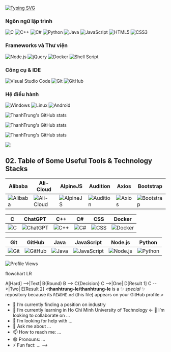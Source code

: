 [![Typing SVG](https://readme-typing-svg.demolab.com?font=Fira+Code&duration=2000&pause=1000&width=435&lines=Hi;I+am+%40thanhtrung-le;+Embedded+system+programming+engineer+and+IOT%2C+ML%2C+AI)](https://git.io/typing-svg)

### Ngôn ngữ lập trình
![C](https://img.shields.io/badge/C-00599C?style=flat-square&logo=c&logoColor=white)
![C++](https://img.shields.io/badge/C++-00599C?style=flat-square&logo=c%2B%2B&logoColor=white)
![C#](https://img.shields.io/badge/C%23-239120?style=flat-square&logo=c-sharp&logoColor=white)
![Python](https://img.shields.io/badge/Python-3776AB?style=flat-square&logo=python&logoColor=white)
![Java](https://img.shields.io/badge/Java-007396?style=flat-square&logo=java&logoColor=white)
![JavaScript](https://img.shields.io/badge/JavaScript-F7DF1E?style=flat-square&logo=javascript&logoColor=black)
![HTML5](https://img.shields.io/badge/HTML5-E34F26?style=flat-square&logo=html5&logoColor=white)
![CSS3](https://img.shields.io/badge/CSS3-1572B6?style=flat-square&logo=css3&logoColor=white)

### Frameworks và Thư viện
![Node.js](https://img.shields.io/badge/Node.js-339933?style=flat-square&logo=node.js&logoColor=white)
![jQuery](https://img.shields.io/badge/jQuery-0769AD?style=flat-square&logo=jquery&logoColor=white)
![Docker](https://img.shields.io/badge/Docker-2496ED?style=flat-square&logo=docker&logoColor=white)
![Shell Script](https://img.shields.io/badge/Shell_Script-4EAA25?style=flat-square&logo=gnu-bash&logoColor=white)

### Công cụ & IDE
![Visual Studio Code](https://img.shields.io/badge/VS%20Code-007ACC?style=flat-square&logo=visual-studio-code&logoColor=white)
![Git](https://img.shields.io/badge/Git-F05032?style=flat-square&logo=git&logoColor=white)
![GitHub](https://img.shields.io/badge/GitHub-181717?style=flat-square&logo=github&logoColor=white)

### Hệ điều hành
![Windows](https://img.shields.io/badge/Windows-0078D6?style=flat-square&logo=windows&logoColor=white)
![Linux](https://img.shields.io/badge/Linux-FCC624?style=flat-square&logo=linux&logoColor=black)
![Android](https://img.shields.io/badge/Android-3DDC84?style=flat-square&logo=android&logoColor=white)


![ThanhTrung's GitHub stats](https://github-readme-stats.vercel.app/api?username=thanhtrung-le&show_icons=true&theme=radical)

![ThanhTrung's GitHub stats](https://github-readme-stats.vercel.app/api?username=thanhtrung-le&show=reviews,discussions_started,discussions_answered,prs_merged,prs_merged_percentage)

![ThanhTrung's GitHub stats](https://github-readme-stats.vercel.app/api?username=thanhtrung-le&show_icons=true)

![](http://github-profile-summary-cards.vercel.app/api/cards/profile-details?username=thanhtrung-le&theme=algolia)

## 02. Table of Some Useful Tools & Technology Stacks

| Alibaba | Ali-Cloud | AlpineJS | Audition | Axios | Bootstrap |
| --- | --- | --- | --- | --- | --- |
| ![Alibaba](https://img.shields.io/badge/Alibaba-%23FF6A00.svg?style=for-the-badge&logo=alibaba&logoColor=white) | ![Ali-Cloud](https://img.shields.io/badge/AliCloud-%230075A8.svg?style=for-the-badge&logo=alicloud&logoColor=white) | ![AlpineJS](https://img.shields.io/badge/AlpineJS-%230071C5.svg?style=for-the-badge&logo=alpine.js&logoColor=white) | ![Audition](https://img.shields.io/badge/Audition-%23039BE5.svg?style=for-the-badge&logo=adobe-audition&logoColor=white) | ![Axios](https://img.shields.io/badge/Axios-%230072C6.svg?style=for-the-badge&logo=axios&logoColor=white) | ![Bootstrap](https://img.shields.io/badge/Bootstrap-%23563D7C.svg?style=for-the-badge&logo=bootstrap&logoColor=white) |

| C | ChatGPT | C++ | C# | CSS | Docker |
| --- | --- | --- | --- | --- | --- |
| ![C](https://img.shields.io/badge/C-%2300599C.svg?style=for-the-badge&logo=c&logoColor=white) | ![ChatGPT](https://img.shields.io/badge/ChatGPT-%231ABC9C.svg?style=for-the-badge&logo=openai&logoColor=white) | ![C++](https://img.shields.io/badge/C%2B%2B-%2300599C.svg?style=for-the-badge&logo=c%2B%2B&logoColor=white) | ![C#](https://img.shields.io/badge/C%23-%23239120.svg?style=for-the-badge&logo=c-sharp&logoColor=white) | ![CSS](https://img.shields.io/badge/CSS-%231572B6.svg?style=for-the-badge&logo=css3&logoColor=white) | ![Docker](https://img.shields.io/badge/Docker-%232496ED.svg?style=for-the-badge&logo=docker&logoColor=white) |

| Git | GitHub | Java | JavaScript | Node.js | Python |
| --- | --- | --- | --- | --- | --- |
| ![Git](https://img.shields.io/badge/Git-%23F05032.svg?style=for-the-badge&logo=git&logoColor=white) | ![GitHub](https://img.shields.io/badge/GitHub-%23181717.svg?style=for-the-badge&logo=github&logoColor=white) | ![Java](https://img.shields.io/badge/Java-%23007396.svg?style=for-the-badge&logo=java&logoColor=white) | ![JavaScript](https://img.shields.io/badge/JavaScript-%23F7DF1E.svg?style=for-the-badge&logo=javascript&logoColor=black) | ![Node.js](https://img.shields.io/badge/Node.js-%23339933.svg?style=for-the-badge&logo=node.js&logoColor=white) | ![Python](https://img.shields.io/badge/Python-%233776AB.svg?style=for-the-badge&logo=python&logoColor=white) |

![Profile Views](https://komarev.com/ghpvc/?username=thanhtrung-le&label=PROFILE+VIEWS)

flowchart LR

A[Hard] -->|Text| B(Round)
B --> C{Decision}
C -->|One| D[Result 1]
C -->|Two| E[Result 2]
<**thanhtrung-le/thanhtrung-le** is a ✨ _special_ ✨ repository because its `README.md` (this file) appears on your GitHub profile.>

<Here are some ideas to get you started:>

- 🔭 I’m currently finding a position on industry
- 🌱 I’m currently learning in Ho Chi Minh University of Technology
<- 👯 I’m looking to collaborate on ...
- 🤔 I’m looking for help with ...
- 💬 Ask me about ...
- 📫 How to reach me: ...
- 😄 Pronouns: ...
- ⚡ Fun fact: ...
-->
